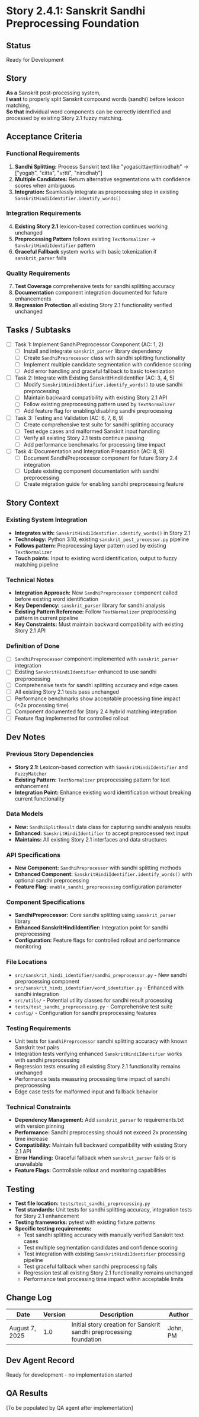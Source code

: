 # Story 2.4.1: Sanskrit Sandhi Preprocessing Foundation

## Status
Ready for Development

## Story
**As a** Sanskrit post-processing system,  
**I want** to properly split Sanskrit compound words (sandhi) before lexicon matching,  
**So that** individual word components can be correctly identified and processed by existing Story 2.1 fuzzy matching.

## Acceptance Criteria

### Functional Requirements
1. **Sandhi Splitting:** Process Sanskrit text like "yogaścittavṛttinirodhaḥ" → ["yogaḥ", "citta", "vṛtti", "nirodhaḥ"]
2. **Multiple Candidates:** Return alternative segmentations with confidence scores when ambiguous
3. **Integration:** Seamlessly integrate as preprocessing step in existing `SanskritHindiIdentifier.identify_words()`

### Integration Requirements  
4. **Existing Story 2.1** lexicon-based correction continues working unchanged
5. **Preprocessing Pattern** follows existing `TextNormalizer` → `SanskritHindiIdentifier` pattern
6. **Graceful Fallback** system works with basic tokenization if `sanskrit_parser` fails

### Quality Requirements
7. **Test Coverage** comprehensive tests for sandhi splitting accuracy
8. **Documentation** component integration documented for future enhancements  
9. **Regression Protection** all existing Story 2.1 functionality verified unchanged

## Tasks / Subtasks
- [ ] Task 1: Implement SandhiPreprocessor Component (AC: 1, 2)
  - [ ] Install and integrate `sanskrit_parser` library dependency
  - [ ] Create `SandhiPreprocessor` class with sandhi splitting functionality
  - [ ] Implement multiple candidate segmentation with confidence scoring
  - [ ] Add error handling and graceful fallback to basic tokenization
- [ ] Task 2: Integrate with Existing SanskritHindiIdentifier (AC: 3, 4, 5)
  - [ ] Modify `SanskritHindiIdentifier.identify_words()` to use sandhi preprocessing
  - [ ] Maintain backward compatibility with existing Story 2.1 API
  - [ ] Follow existing preprocessing pattern used by `TextNormalizer`
  - [ ] Add feature flag for enabling/disabling sandhi preprocessing
- [ ] Task 3: Testing and Validation (AC: 6, 7, 8, 9)
  - [ ] Create comprehensive test suite for sandhi splitting accuracy
  - [ ] Test edge cases and malformed Sanskrit input handling
  - [ ] Verify all existing Story 2.1 tests continue passing
  - [ ] Add performance benchmarks for processing time impact
- [ ] Task 4: Documentation and Integration Preparation (AC: 8, 9)
  - [ ] Document SandhiPreprocessor component for future Story 2.4 integration
  - [ ] Update existing component documentation with sandhi preprocessing
  - [ ] Create migration guide for enabling sandhi preprocessing feature

## Story Context

### Existing System Integration
- **Integrates with:** `SanskritHindiIdentifier.identify_words()` in Story 2.1
- **Technology:** Python 3.10, existing `sanskrit_post_processor.py` pipeline  
- **Follows pattern:** Preprocessing layer pattern used by existing `TextNormalizer`
- **Touch points:** Input to existing word identification, output to fuzzy matching pipeline

### Technical Notes
- **Integration Approach:** New `SandhiPreprocessor` component called before existing word identification
- **Key Dependency:** `sanskrit_parser` library for sandhi analysis
- **Existing Pattern Reference:** Follow `TextNormalizer` preprocessing pattern in current pipeline
- **Key Constraints:** Must maintain backward compatibility with existing Story 2.1 API

### Definition of Done
- [ ] `SandhiPreprocessor` component implemented with `sanskrit_parser` integration
- [ ] Existing `SanskritHindiIdentifier` enhanced to use sandhi preprocessing
- [ ] Comprehensive tests for sandhi splitting accuracy and edge cases  
- [ ] All existing Story 2.1 tests pass unchanged
- [ ] Performance benchmarks show acceptable processing time impact (<2x processing time)
- [ ] Component documented for Story 2.4 hybrid matching integration
- [ ] Feature flag implemented for controlled rollout

## Dev Notes

### Previous Story Dependencies
- **Story 2.1:** Lexicon-based correction with `SanskritHindiIdentifier` and `FuzzyMatcher`
- **Existing Pattern:** `TextNormalizer` preprocessing pattern for text enhancement
- **Integration Point:** Enhance existing word identification without breaking current functionality

### Data Models
- **New:** `SandhiSplitResult` data class for capturing sandhi analysis results
- **Enhanced:** `SanskritHindiIdentifier` to accept preprocessed text input
- **Maintains:** All existing Story 2.1 interfaces and data structures

### API Specifications  
- **New Component:** `SandhiPreprocessor` with sandhi splitting methods
- **Enhanced Component:** `SanskritHindiIdentifier.identify_words()` with optional sandhi preprocessing
- **Feature Flag:** `enable_sandhi_preprocessing` configuration parameter

### Component Specifications
- **SandhiPreprocessor:** Core sandhi splitting using `sanskrit_parser` library
- **Enhanced SanskritHindiIdentifier:** Integration point for sandhi preprocessing
- **Configuration:** Feature flags for controlled rollout and performance monitoring

### File Locations
- `src/sanskrit_hindi_identifier/sandhi_preprocessor.py` - New sandhi preprocessing component
- `src/sanskrit_hindi_identifier/word_identifier.py` - Enhanced with sandhi integration
- `src/utils/` - Potential utility classes for sandhi result processing
- `tests/test_sandhi_preprocessing.py` - Comprehensive test suite
- `config/` - Configuration for sandhi preprocessing features

### Testing Requirements
- Unit tests for `SandhiPreprocessor` sandhi splitting accuracy with known Sanskrit text pairs
- Integration tests verifying enhanced `SanskritHindiIdentifier` works with sandhi preprocessing
- Regression tests ensuring all existing Story 2.1 functionality remains unchanged
- Performance tests measuring processing time impact of sandhi preprocessing
- Edge case tests for malformed input and fallback behavior

### Technical Constraints
- **Dependency Management:** Add `sanskrit_parser` to requirements.txt with version pinning
- **Performance:** Sandhi preprocessing should not exceed 2x processing time increase
- **Compatibility:** Maintain full backward compatibility with existing Story 2.1 API
- **Error Handling:** Graceful fallback when `sanskrit_parser` fails or is unavailable
- **Feature Flags:** Controllable rollout and monitoring capabilities

## Testing
- **Test file location:** `tests/test_sandhi_preprocessing.py`
- **Test standards:** Unit tests for sandhi splitting accuracy, integration tests for Story 2.1 enhancement
- **Testing frameworks:** pytest with existing fixture patterns
- **Specific testing requirements:**
  - Test sandhi splitting accuracy with manually verified Sanskrit text cases
  - Test multiple segmentation candidates and confidence scoring
  - Test integration with existing `SanskritHindiIdentifier` processing pipeline
  - Test graceful fallback when sandhi preprocessing fails
  - Regression test all existing Story 2.1 functionality remains unchanged
  - Performance test processing time impact within acceptable limits

## Change Log
| Date | Version | Description | Author |
|------|---------|-------------|--------|
| August 7, 2025 | 1.0 | Initial story creation for Sanskrit sandhi preprocessing foundation | John, PM |

## Dev Agent Record
Ready for development - no implementation started

## QA Results
[To be populated by QA agent after implementation]